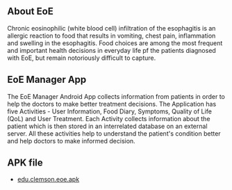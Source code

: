 About EoE
----------
Chronic eosinophilic (white blood cell) infiltration of the esophagitis is an allergic reaction to food that results in vomiting, chest pain, inflammation and swelling in the esophagitis. Food choices are among the most frequent and important health decisions in everyday life pf the patients diagnosed with EoE, but remain notoriously difficult to capture. 

EoE Manager App
-----------
The EoE Manager Android App collects information from patients in order to help the doctors to make better treatment decisions. The Application has five Activities - User Information, Food Diary, Symptoms, Quality of Life (QoL) and User Treatment. Each Activity collects information about the patient which is then stored in an interrelated database on an external server. All these activities help to understand the patient's condition better and help doctors to make informed decision.

APK file
-----------
 - [edu.clemson.eoe.apk](http://bit.ly/EoE_apk)
